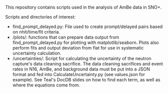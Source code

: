 This repository contains scripts used in the analysis of AmBe data in SNO+.

Scripts and directories of interest:

  - find_prompt_delayed.py: File used to create prompt/delayed pairs based
    on nhit/time/fit criteria.  
  - /plots/: functions that can prepare data output from find_prompt_delayed.py
    for plotting with matplotlib/seaborn.  Plots also perform fits and output
    deviation from flat for use in systematic uncertainty calculation.
  - /uncertainties/: Script for calculating the uncertainty of the neutron
    capture's data cleaning sacrifice.  The data cleaning sacrifices and event
    rates in N16, AmBe, and background data must be put into a JSON format and
    fed into CalculateUncertainty.py (see values.json for example).  See Teal's
    DocDB slides on how to find each term, as well as where the equations come
    from.

